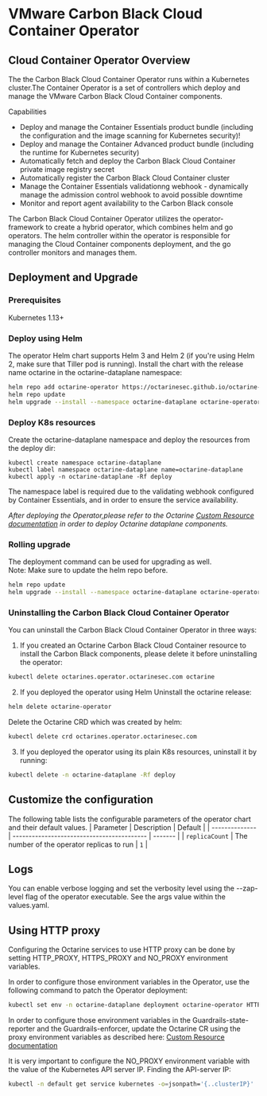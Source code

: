 # VMware Carbon Black Cloud Container Operator 
## Cloud Container Operator Overview 

The the Carbon Black Cloud Container Operator runs within a Kubernetes cluster.The Container Operator is a set of controllers which deploy and manage the VMware Carbon Black Cloud Container components. 
 
 Capabilities
 * Deploy and manage the Container Essentials product bundle (including the configuration and the image scanning for Kubernetes security)! 
 * Deploy and manage the Container Advanced product bundle (including the runtime for Kubernetes security) 
 * Automatically fetch and deploy the Carbon Black Cloud Container private image registry secret
 * Automatically register the Carbon Black Cloud Container cluster
 * Manage the Container Essentials validationng webhook - dynamically manage the admission control webhook to avoid possible downtime
 * Monitor and report agent availability to the Carbon Black console

The Carbon Black Cloud Container Operator utilizes the operator-framework to create a hybrid operator, which combines helm and go operators. 
The helm controller within the operator is responsible for managing the Cloud Container components deployment, and the go controller monitors and manages them. 

## Deployment and Upgrade 
### Prerequisites
Kubernetes 1.13+ 

### Deploy using Helm 
The operator Helm chart supports Helm 3 and Helm 2 (if you're using Helm 2, make sure that Tiller pod is running).
Install the chart with the release name octarine in the octarine-dataplane namespace: 

```sh
helm repo add octarine-operator https://octarinesec.github.io/octarine-operator
helm repo update
helm upgrade --install --namespace octarine-dataplane octarine-operator octarine-operator/octarine-operator 
```
### Deploy K8s resources 
Create the octarine-dataplane namespace and deploy the resources from the deploy dir:
```
kubectl create namespace octarine-dataplane
kubectl label namespace octarine-dataplane name=octarine-dataplane
kubectl apply -n octarine-dataplane -Rf deploy
```
The namespace label is required due to the validating webhook configured by Container Essentials, and in order to ensure the service availability. 

*After deploying the Operator,please refer to the Octarine [Custom Resource documentation](docs/octarine_cr.md) in order to deploy Octarine dataplane components.*

### Rolling upgrade 
The deployment command can be used for upgrading as well.  
Note: Make sure to update the helm repo before. 
```sh
helm repo update
helm upgrade --install --namespace octarine-dataplane octarine-operator octarine-operator/octarine-operator 
```
### Uninstalling the Carbon Black Cloud Container Operator 
You can uninstall the Carbon Black Cloud Container Operator in three ways: 

1. If you created an Octarine Carbon Black Cloud Container resource to install the Carbon Black components, please delete it before uninstalling the operator: 

```sh
kubectl delete octarines.operator.octarinesec.com octarine 
```

2. If you deployed the operator using Helm Uninstall the octarine release: 
```sh 
helm delete octarine-operator 
```

Delete the Octarine CRD which was created by helm: 
```sh
kubectl delete crd octarines.operator.octarinesec.com 
```

3. If you deployed the operator using its plain K8s resources, uninstall it by running: 

```sh
kubectl delete -n octarine-dataplane -Rf deploy 
```

## Customize the configuration 

The following table lists the configurable parameters of the operator chart and their default values. 
| Parameter      | Description                                | Default |
| -------------- | ------------------------------------------ | ------- |
| `replicaCount` | The number of the operator replicas to run | `1`     |
## Logs 
You can enable verbose logging and set the verbosity level using the --zap-level flag of the operator executable. 
See the args value within the values.yaml.

## Using HTTP proxy

Configuring the Octarine services to use HTTP proxy can be done by setting HTTP_PROXY, HTTPS_PROXY and NO_PROXY environment variables.

In order to configure those environment variables in the Operator, use the following command to patch the Operator deployment:
```sh
kubectl set env -n octarine-dataplane deployment octarine-operator HTTP_PROXY="<proxy-url>" HTTPS_PROXY="<proxy-url>" NO_PROXY="<kubernetes-api-server-ip>/<range>"
```

In order to configure those environment variables in the Guardrails-state-reporter and the Guardrails-enforcer, update the Octarine CR using the proxy environment variables as described here: [Custom Resource documentation](docs/octarine_cr.md)

It is very important to configure the NO_PROXY environment variable with the value of the Kubernetes API server IP.
Finding the API-server IP:
```sh
kubectl -n default get service kubernetes -o=jsonpath='{..clusterIP}'
```
